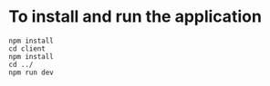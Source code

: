 # To install and run the application
`npm install`
<br />
`cd client`
<br />
`npm install`
<br />
`cd ../`
<br />
`npm run dev`
